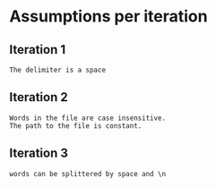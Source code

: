 # Assumptions per iteration

## Iteration 1
    The delimiter is a space

## Iteration 2
    Words in the file are case insensitive.
    The path to the file is constant.

## Iteration 3
    words can be splittered by space and \n
